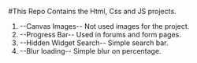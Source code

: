 #This Repo Contains the Html, Css and JS projects.

1) --Canvas Images-- Not used images for the project.
2) --Progress Bar-- Used in forums and form pages.
3) --Hidden Widget Search-- Simple search bar.
4) --Blur loading-- Simple blur on percentage.